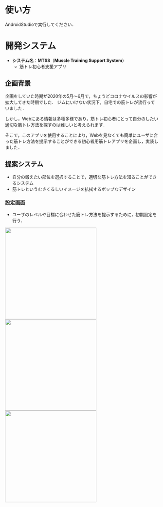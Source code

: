# 使い方
AndroidStudioで実行してください．

# 開発システム

- **システム名**：**MTSS**（**Muscle Training Support System**）
    - 筋トレ初心者支援アプリ

## 企画背景

企画をしていた時期が2020年の5月～6月で，ちょうどコロナウイルスの影響が拡大してきた時期でした．
ジムにいけない状況下，自宅での筋トレが流行っていました．

しかし，Webにある情報は多種多様であり，筋トレ初心者にとって自分のしたい適切な筋トレ方法を探すのは難しいと考えられます．

そこで，このアプリを使用することにより，Webを見なくても簡単にユーザに合った筋トレ方法を提示することができる初心者用筋トレアプリを企画し，実装しました．

## 提案システム

- 自分の鍛えたい部位を選択することで，適切な筋トレ方法を知ることができるシステム
- 筋トレというむさくるしいイメージを払拭するポップなデザイン

### 設定画面

- ユーザのレベルや目標に合わせた筋トレ方法を提示するために，初期設定を行う．


<img src="https://user-images.githubusercontent.com/67993065/213362757-00275122-49f9-45d8-be29-f7f1e121c0fe.png" width="300"> <img src="https://user-images.githubusercontent.com/67993065/213362764-c58446af-eafb-4511-8d7e-8ed2326ff1c4.png" width="300"> <img src="https://user-images.githubusercontent.com/67993065/213362769-490f6433-80df-4b3c-ad0f-e04c292c8131.png" width="300">
